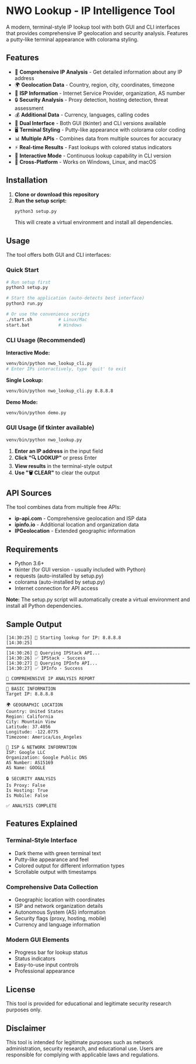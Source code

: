 # NWO Lookup - IP Intelligence Tool

A modern, terminal-style IP lookup tool with both GUI and CLI interfaces that provides comprehensive IP geolocation and security analysis. Features a putty-like terminal appearance with colorama styling.

## Features

- 🎯 **Comprehensive IP Analysis** - Get detailed information about any IP address
- 🌍 **Geolocation Data** - Country, region, city, coordinates, timezone
- 🏢 **ISP Information** - Internet Service Provider, organization, AS number
- 🔒 **Security Analysis** - Proxy detection, hosting detection, threat assessment
- 💰 **Additional Data** - Currency, languages, calling codes
- 🎨 **Dual Interface** - Both GUI (tkinter) and CLI versions available
- 🖥️ **Terminal Styling** - Putty-like appearance with colorama color coding
- 📊 **Multiple APIs** - Combines data from multiple sources for accuracy
- ⚡ **Real-time Results** - Fast lookups with colored status indicators
- 🔄 **Interactive Mode** - Continuous lookup capability in CLI version
- 📱 **Cross-Platform** - Works on Windows, Linux, and macOS

## Installation

1. **Clone or download this repository**
2. **Run the setup script:**
   ```bash
   python3 setup.py
   ```
   This will create a virtual environment and install all dependencies.

## Usage

The tool offers both GUI and CLI interfaces:

### Quick Start
```bash
# Run setup first
python3 setup.py

# Start the application (auto-detects best interface)
python3 run.py

# Or use the convenience scripts
./start.sh          # Linux/Mac
start.bat           # Windows
```

### CLI Usage (Recommended)

**Interactive Mode:**
```bash
venv/bin/python nwo_lookup_cli.py
# Enter IPs interactively, type 'quit' to exit
```

**Single Lookup:**
```bash
venv/bin/python nwo_lookup_cli.py 8.8.8.8
```

**Demo Mode:**
```bash
venv/bin/python demo.py
```

### GUI Usage (if tkinter available)
```bash
venv/bin/python nwo_lookup.py
```

1. **Enter an IP address** in the input field
2. **Click "🔍 LOOKUP"** or press Enter
3. **View results** in the terminal-style output
4. **Use "🗑️ CLEAR"** to clear the output

## API Sources

The tool combines data from multiple free APIs:
- **ip-api.com** - Comprehensive geolocation and ISP data
- **ipinfo.io** - Additional location and organization data
- **IPGeolocation** - Extended geographic information

## Requirements

- Python 3.6+
- tkinter (for GUI version - usually included with Python)
- requests (auto-installed by setup.py)
- colorama (auto-installed by setup.py)
- Internet connection for API access

**Note:** The setup.py script will automatically create a virtual environment and install all Python dependencies.

## Sample Output

```
[14:30:25] 🎯 Starting lookup for IP: 8.8.8.8
[14:30:25] ═══════════════════════════════════════════════════════════════════════════════
[14:30:26] 📡 Querying IPStack API...
[14:30:26] ✅ IPStack - Success
[14:30:27] 📡 Querying IPInfo API...
[14:30:27] ✅ IPInfo - Success

🎯 COMPREHENSIVE IP ANALYSIS REPORT
═══════════════════════════════════════════════════════════════════════════════
📍 BASIC INFORMATION
Target IP: 8.8.8.8

🌍 GEOGRAPHIC LOCATION
Country: United States
Region: California
City: Mountain View
Latitude: 37.4056
Longitude: -122.0775
Timezone: America/Los_Angeles

🏢 ISP & NETWORK INFORMATION
ISP: Google LLC
Organization: Google Public DNS
AS Number: AS15169
AS Name: GOOGLE

🔒 SECURITY ANALYSIS
Is Proxy: False
Is Hosting: True
Is Mobile: False

✅ ANALYSIS COMPLETE
```

## Features Explained

### Terminal-Style Interface
- Dark theme with green terminal text
- Putty-like appearance and feel
- Colored output for different information types
- Scrollable output with timestamps

### Comprehensive Data Collection
- Geographic location with coordinates
- ISP and network organization details
- Autonomous System (AS) information
- Security flags (proxy, hosting, mobile)
- Currency and language information

### Modern GUI Elements
- Progress bar for lookup status
- Status indicators
- Easy-to-use input controls
- Professional appearance

## License

This tool is provided for educational and legitimate security research purposes only.

## Disclaimer

This tool is intended for legitimate purposes such as network administration, security research, and educational use. Users are responsible for complying with applicable laws and regulations.
